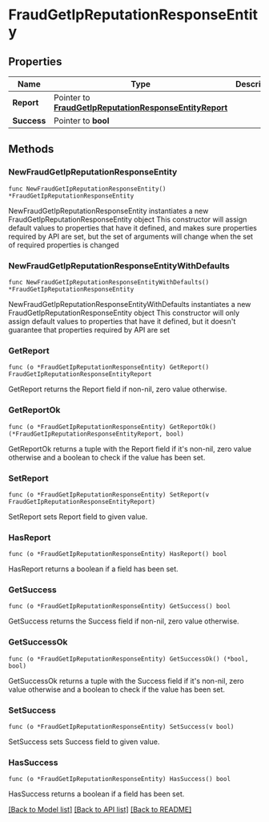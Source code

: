 # FraudGetIpReputationResponseEntity

## Properties

Name | Type | Description | Notes
------------ | ------------- | ------------- | -------------
**Report** | Pointer to [**FraudGetIpReputationResponseEntityReport**](FraudGetIpReputationResponseEntityReport.md) |  | [optional] 
**Success** | Pointer to **bool** |  | [optional] 

## Methods

### NewFraudGetIpReputationResponseEntity

`func NewFraudGetIpReputationResponseEntity() *FraudGetIpReputationResponseEntity`

NewFraudGetIpReputationResponseEntity instantiates a new FraudGetIpReputationResponseEntity object
This constructor will assign default values to properties that have it defined,
and makes sure properties required by API are set, but the set of arguments
will change when the set of required properties is changed

### NewFraudGetIpReputationResponseEntityWithDefaults

`func NewFraudGetIpReputationResponseEntityWithDefaults() *FraudGetIpReputationResponseEntity`

NewFraudGetIpReputationResponseEntityWithDefaults instantiates a new FraudGetIpReputationResponseEntity object
This constructor will only assign default values to properties that have it defined,
but it doesn't guarantee that properties required by API are set

### GetReport

`func (o *FraudGetIpReputationResponseEntity) GetReport() FraudGetIpReputationResponseEntityReport`

GetReport returns the Report field if non-nil, zero value otherwise.

### GetReportOk

`func (o *FraudGetIpReputationResponseEntity) GetReportOk() (*FraudGetIpReputationResponseEntityReport, bool)`

GetReportOk returns a tuple with the Report field if it's non-nil, zero value otherwise
and a boolean to check if the value has been set.

### SetReport

`func (o *FraudGetIpReputationResponseEntity) SetReport(v FraudGetIpReputationResponseEntityReport)`

SetReport sets Report field to given value.

### HasReport

`func (o *FraudGetIpReputationResponseEntity) HasReport() bool`

HasReport returns a boolean if a field has been set.

### GetSuccess

`func (o *FraudGetIpReputationResponseEntity) GetSuccess() bool`

GetSuccess returns the Success field if non-nil, zero value otherwise.

### GetSuccessOk

`func (o *FraudGetIpReputationResponseEntity) GetSuccessOk() (*bool, bool)`

GetSuccessOk returns a tuple with the Success field if it's non-nil, zero value otherwise
and a boolean to check if the value has been set.

### SetSuccess

`func (o *FraudGetIpReputationResponseEntity) SetSuccess(v bool)`

SetSuccess sets Success field to given value.

### HasSuccess

`func (o *FraudGetIpReputationResponseEntity) HasSuccess() bool`

HasSuccess returns a boolean if a field has been set.


[[Back to Model list]](../README.md#documentation-for-models) [[Back to API list]](../README.md#documentation-for-api-endpoints) [[Back to README]](../README.md)


